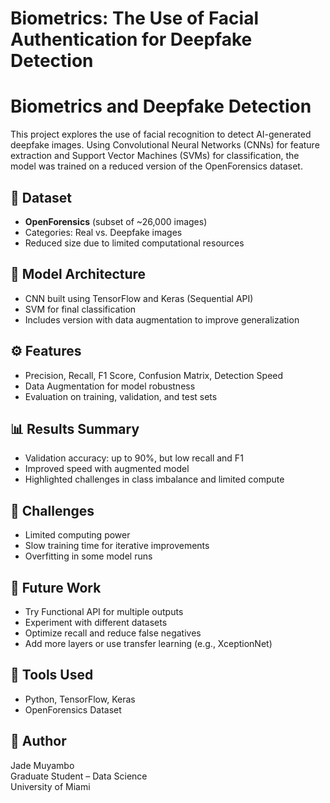 # Biometrics: The Use of Facial Authentication for Deepfake Detection
# Biometrics and Deepfake Detection

This project explores the use of facial recognition to detect AI-generated deepfake images. Using Convolutional Neural Networks (CNNs) for feature extraction and Support Vector Machines (SVMs) for classification, the model was trained on a reduced version of the OpenForensics dataset.

## 📁 Dataset
- **OpenForensics** (subset of ~26,000 images)
- Categories: Real vs. Deepfake images
- Reduced size due to limited computational resources

## 🧠 Model Architecture
- CNN built using TensorFlow and Keras (Sequential API)
- SVM for final classification
- Includes version with data augmentation to improve generalization

## ⚙️ Features
- Precision, Recall, F1 Score, Confusion Matrix, Detection Speed
- Data Augmentation for model robustness
- Evaluation on training, validation, and test sets

## 📊 Results Summary
- Validation accuracy: up to 90%, but low recall and F1
- Improved speed with augmented model
- Highlighted challenges in class imbalance and limited compute

## 🚧 Challenges
- Limited computing power
- Slow training time for iterative improvements
- Overfitting in some model runs

## 📝 Future Work
- Try Functional API for multiple outputs
- Experiment with different datasets
- Optimize recall and reduce false negatives
- Add more layers or use transfer learning (e.g., XceptionNet)

## 📌 Tools Used
- Python, TensorFlow, Keras
- OpenForensics Dataset

## 📄 Author
Jade Muyambo  
Graduate Student – Data Science  
University of Miami

